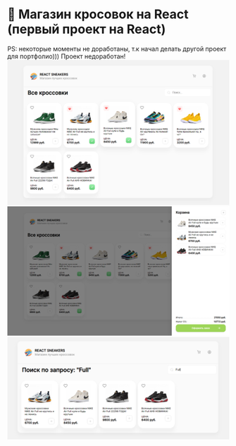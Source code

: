 # 👟 Магазин кросовок на React (первый проект на React)
PS: некоторые моменты не доработаны, т.к начал делать другой проект для портфолио))) Проект недоработан!
<img src="img1.png">
<img src="img2.png">
<img src="img3.png">

